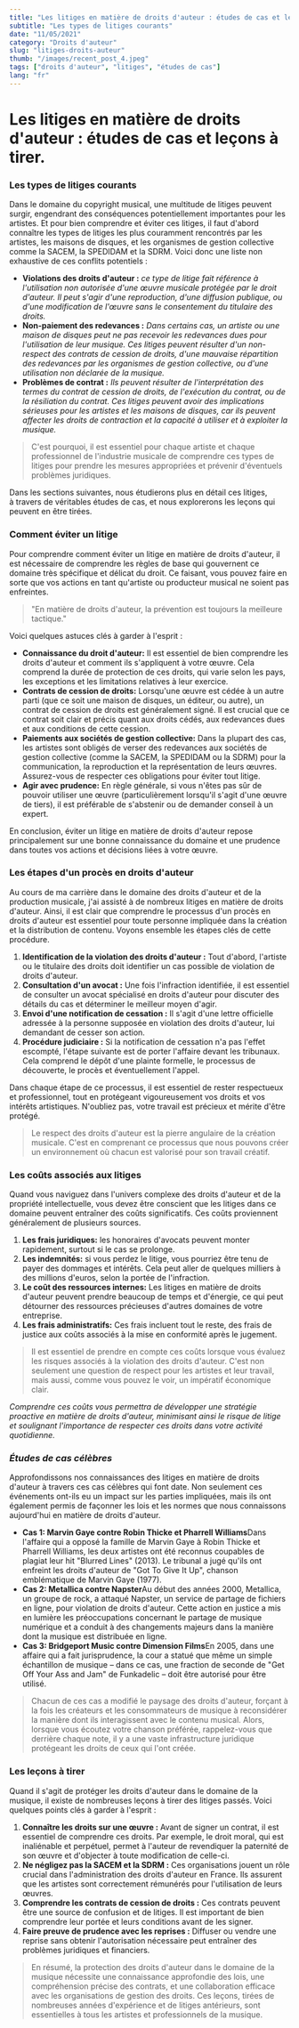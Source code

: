 ```yaml
---
title: "Les litiges en matière de droits d'auteur : études de cas et leçons à tirer."
subtitle: "Les types de litiges courants"
date: "11/05/2021"
category: "Droits d'auteur"
slug: "litiges-droits-auteur"
thumb: "/images/recent_post_4.jpeg"
tags: ["droits d'auteur", "litiges", "études de cas"]
lang: "fr"
---
```


# Les litiges en matière de droits d'auteur : études de cas et leçons à tirer.

### Les types de litiges courants

Dans le domaine du copyright musical, une multitude de litiges peuvent surgir, engendrant des conséquences potentiellement importantes pour les artistes. Et pour bien comprendre et éviter ces litiges, il faut d'abord connaître les types de litiges les plus couramment rencontrés par les artistes, les maisons de disques, et les organismes de gestion collective comme la SACEM, la SPEDIDAM et la SDRM. Voici donc une liste non exhaustive de ces conflits potentiels :

-   **Violations des droits d'auteur :** _ce type de litige fait référence à l'utilisation non autorisée d'une œuvre musicale protégée par le droit d'auteur. Il peut s'agir d'une reproduction, d'une diffusion publique, ou d'une modification de l'œuvre sans le consentement du titulaire des droits._
-   **Non-paiement des redevances :** _Dans certains cas, un artiste ou une maison de disques peut ne pas recevoir les redevances dues pour l'utilisation de leur musique. Ces litiges peuvent résulter d'un non-respect des contrats de cession de droits, d'une mauvaise répartition des redevances par les organismes de gestion collective, ou d'une utilisation non déclarée de la musique._
-   **Problèmes de contrat :** _Ils peuvent résulter de l'interprétation des termes du contrat de cession de droits, de l'exécution du contrat, ou de la résiliation du contrat. Ces litiges peuvent avoir des implications sérieuses pour les artistes et les maisons de disques, car ils peuvent affecter les droits de contraction et la capacité à utiliser et à exploiter la musique._

> C'est pourquoi, il est essentiel pour chaque artiste et chaque professionnel de l'industrie musicale de comprendre ces types de litiges pour prendre les mesures appropriées et prévenir d'éventuels problèmes juridiques.

Dans les sections suivantes, nous étudierons plus en détail ces litiges, à travers de véritables études de cas, et nous explorerons les leçons qui peuvent en être tirées.

### Comment éviter un litige

Pour comprendre comment éviter un litige en matière de droits d'auteur, il est nécessaire de comprendre les règles de base qui gouvernent ce domaine très spécifique et délicat du droit. Ce faisant, vous pouvez faire en sorte que vos actions en tant qu'artiste ou producteur musical ne soient pas enfreintes.

> "En matière de droits d'auteur, la prévention est toujours la meilleure tactique."

Voici quelques astuces clés à garder à l'esprit :

-   **Connaissance du droit d'auteur:** Il est essentiel de bien comprendre les droits d'auteur et comment ils s'appliquent à votre œuvre. Cela comprend la durée de protection de ces droits, qui varie selon les pays, les exceptions et les limitations relatives à leur exercice.
-   **Contrats de cession de droits:** Lorsqu'une œuvre est cédée à un autre parti (que ce soit une maison de disques, un éditeur, ou autre), un contrat de cession de droits est généralement signé. Il est crucial que ce contrat soit clair et précis quant aux droits cédés, aux redevances dues et aux conditions de cette cession.
-   **Paiements aux sociétés de gestion collective:** Dans la plupart des cas, les artistes sont obligés de verser des redevances aux sociétés de gestion collective (comme la SACEM, la SPEDIDAM ou la SDRM) pour la communication, la reproduction et la représentation de leurs œuvres. Assurez-vous de respecter ces obligations pour éviter tout litige.
-   **Agir avec prudence:** En règle générale, si vous n'êtes pas sûr de pouvoir utiliser une œuvre (particulièrement lorsqu'il s'agit d'une œuvre de tiers), il est préférable de s'abstenir ou de demander conseil à un expert.

En conclusion, éviter un litige en matière de droits d'auteur repose principalement sur une bonne connaissance du domaine et une prudence dans toutes vos actions et décisions liées à votre œuvre.

### Les étapes d'un procès en droits d'auteur

Au cours de ma carrière dans le domaine des droits d'auteur et de la production musicale, j'ai assisté à de nombreux litiges en matière de droits d'auteur. Ainsi, il est clair que comprendre le processus d'un procès en droits d'auteur est essentiel pour toute personne impliquée dans la création et la distribution de contenu. Voyons ensemble les étapes clés de cette procédure.

1. **Identification de la violation des droits d'auteur :** Tout d'abord, l'artiste ou le titulaire des droits doit identifier un cas possible de violation de droits d'auteur.
2. **Consultation d'un avocat :** Une fois l'infraction identifiée, il est essentiel de consulter un avocat spécialisé en droits d'auteur pour discuter des détails du cas et déterminer le meilleur moyen d'agir.
3. **Envoi d'une notification de cessation :** Il s'agit d'une lettre officielle adressée à la personne supposée en violation des droits d'auteur, lui demandant de cesser son action.
4. **Procédure judiciaire :** Si la notification de cessation n'a pas l'effet escompté, l'étape suivante est de porter l'affaire devant les tribunaux. Cela comprend le dépôt d'une plainte formelle, le processus de découverte, le procès et éventuellement l'appel.

Dans chaque étape de ce processus, il est essentiel de rester respectueux et professionnel, tout en protégeant vigoureusement vos droits et vos intérêts artistiques. N'oubliez pas, votre travail est précieux et mérite d'être protégé.

> Le respect des droits d'auteur est la pierre angulaire de la création musicale. C'est en comprenant ce processus que nous pouvons créer un environnement où chacun est valorisé pour son travail créatif.

### Les coûts associés aux litiges

Quand vous naviguez dans l'univers complexe des droits d'auteur et de la propriété intellectuelle, vous devez être conscient que les litiges dans ce domaine peuvent entraîner des coûts significatifs. Ces coûts proviennent généralement de plusieurs sources.

1. **Les frais juridiques:** les honoraires d'avocats peuvent monter rapidement, surtout si le cas se prolonge.
2. **Les indemnités:** si vous perdez le litige, vous pourriez être tenu de payer des dommages et intérêts. Cela peut aller de quelques milliers à des millions d'euros, selon la portée de l'infraction.
3. **Le coût des ressources internes:** Les litiges en matière de droits d'auteur peuvent prendre beaucoup de temps et d'énergie, ce qui peut détourner des ressources précieuses d'autres domaines de votre entreprise.
4. **Les frais administratifs:** Ces frais incluent tout le reste, des frais de justice aux coûts associés à la mise en conformité après le jugement.

> Il est essentiel de prendre en compte ces coûts lorsque vous évaluez les risques associés à la violation des droits d'auteur. C'est non seulement une question de respect pour les artistes et leur travail, mais aussi, comme vous pouvez le voir, un impératif économique clair.

_Comprendre ces coûts vous permettra de développer une stratégie proactive en matière de droits d'auteur, minimisant ainsi le risque de litige et soulignant l'importance de respecter ces droits dans votre activité quotidienne._

### _Études de cas célèbres_

Approfondissons nos connaissances des litiges en matière de droits d'auteur à travers ces cas célèbres qui font date. Non seulement ces événements ont-ils eu un impact sur les parties impliquées, mais ils ont également permis de façonner les lois et les normes que nous connaissons aujourd'hui en matière de droits d'auteur.

-   **Cas 1: Marvin Gaye contre Robin Thicke et Pharrell Williams**Dans l'affaire qui a opposé la famille de Marvin Gaye à Robin Thicke et Pharrell Williams, les deux artistes ont été reconnus coupables de plagiat leur hit "Blurred Lines" (2013). Le tribunal a jugé qu'ils ont enfreint les droits d'auteur de "Got To Give It Up", chanson emblématique de Marvin Gaye (1977).
-   **Cas 2: Metallica contre Napster**Au début des années 2000, Metallica, un groupe de rock, a attaqué Napster, un service de partage de fichiers en ligne, pour violation de droits d'auteur. Cette action en justice a mis en lumière les préoccupations concernant le partage de musique numérique et a conduit à des changements majeurs dans la manière dont la musique est distribuée en ligne.
-   **Cas 3: Bridgeport Music contre Dimension Films**En 2005, dans une affaire qui a fait jurisprudence, la cour a statué que même un simple échantillon de musique – dans ce cas, une fraction de seconde de "Get Off Your Ass and Jam" de Funkadelic – doit être autorisé pour être utilisé.

> Chacun de ces cas a modifié le paysage des droits d'auteur, forçant à la fois les créateurs et les consommateurs de musique à reconsidérer la manière dont ils interagissent avec le contenu musical. Alors, lorsque vous écoutez votre chanson préférée, rappelez-vous que derrière chaque note, il y a une vaste infrastructure juridique protégeant les droits de ceux qui l'ont créée.

### Les leçons à tirer

Quand il s'agit de protéger les droits d'auteur dans le domaine de la musique, il existe de nombreuses leçons à tirer des litiges passés. Voici quelques points clés à garder à l'esprit :

1. **Connaître les droits sur une œuvre :** Avant de signer un contrat, il est essentiel de comprendre ces droits. Par exemple, le droit moral, qui est inaliénable et perpétuel, permet à l'auteur de revendiquer la paternité de son œuvre et d'objecter à toute modification de celle-ci.
2. **Ne négligez pas la SACEM et la SDRM :** Ces organisations jouent un rôle crucial dans l'administration des droits d'auteur en France. Ils assurent que les artistes sont correctement rémunérés pour l'utilisation de leurs œuvres.
3. **Comprendre les contrats de cession de droits :** Ces contrats peuvent être une source de confusion et de litiges. Il est important de bien comprendre leur portée et leurs conditions avant de les signer.
4. **Faire preuve de prudence avec les reprises :** Diffuser ou vendre une reprise sans obtenir l'autorisation nécessaire peut entraîner des problèmes juridiques et financiers.

> En résumé, la protection des droits d'auteur dans le domaine de la musique nécessite une connaissance approfondie des lois, une compréhension précise des contrats, et une collaboration efficace avec les organisations de gestion des droits. Ces leçons, tirées de nombreuses années d'expérience et de litiges antérieurs, sont essentielles à tous les artistes et professionnels de la musique.
